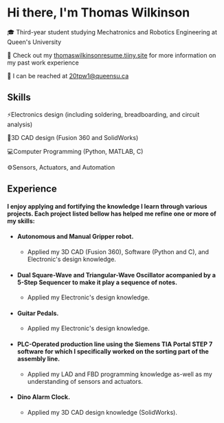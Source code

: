 # Hi there, I'm Thomas Wilkinson

🎓 Third-year student studying Mechatronics and Robotics Engineering at Queen's University

📄 Check out my [thomaswilkinsonresume.tiiny.site](https://thomaswilkinsonresume.tiiny.site/) for more information on my past work experience

📧 I can be reached at 20tpw1@queensu.ca

## Skills
⚡Electronics design (including soldering, breadboarding, and circuit analysis)

📐3D CAD design (Fusion 360 and SolidWorks)

💻Computer Programming (Python, MATLAB, C)

⚙️Sensors, Actuators, and Automation 

## Experience
#### I enjoy applying and fortifying the knowledge I learn through various projects. Each project listed bellow has helped me refine one or more of my skills:


- #### Autonomous and Manual Gripper robot.
    - Applied my 3D CAD (Fusion 360), Software (Python and C), and Electronic's design knowledge.

  
- #### Dual Square-Wave and Triangular-Wave Oscillator acompanied by a 5-Step Sequencer to make it play a sequence of notes.
    - Applied my Electronic's design knowledge.
      
 
- #### Guitar Pedals.
    - Applied my Electronic's design knowledge.
      
  
- #### PLC-Operated production line using the Siemens TIA Portal STEP 7 software for which I specifically worked on the sorting part of the assembly line.
    - Applied my LAD and FBD programming knowledge as-well as my understanding of sensors and actuators.


- #### Dino Alarm Clock.
    - Applied my 3D CAD design knowledge (SolidWorks).


